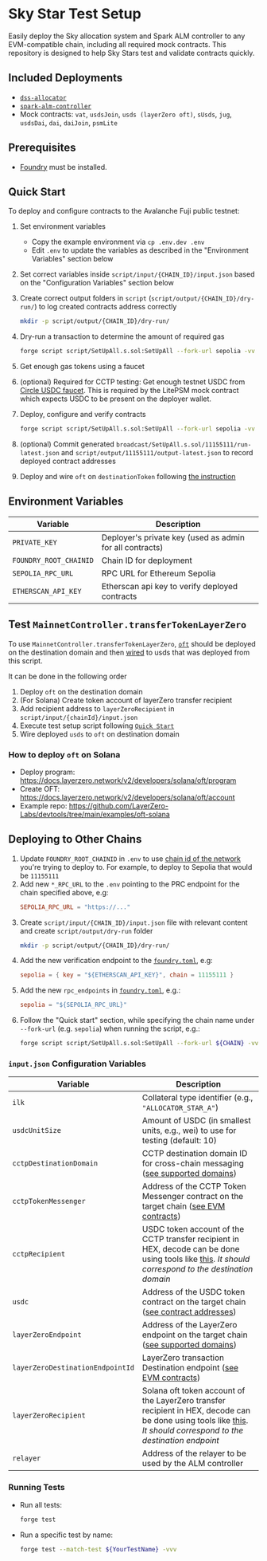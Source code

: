 # Sky Star Test Setup

Easily deploy the Sky allocation system and Spark ALM controller to any EVM-compatible chain, including all required mock contracts. This repository is designed to help Sky Stars test and validate contracts quickly. 

## Included Deployments

- [`dss-allocator`](https://github.com/sky-ecosystem/dss-allocator)
- [`spark-alm-controller`](https://github.com/sparkdotfi/spark-alm-controller)
- Mock contracts: `vat`, `usdsJoin`, `usds (layerZero oft)`, `sUsds`, `jug`, `usdsDai`, `dai`, `daiJoin`, `psmLite`

## Prerequisites

- [Foundry](https://book.getfoundry.sh/) must be installed.


## Quick Start

To deploy and configure contracts to the Avalanche Fuji public testnet:

1. Set environment variables
    - Copy the example environment via `cp .env.dev .env`
    - Edit `.env` to update the variables as described in the "Environment Variables" section below
    
2. Set correct variables inside `script/input/{CHAIN_ID}/input.json` based on the "Configuration Variables" section below

3. Create correct output folders in `script` (`script/output/{CHAIN_ID}/dry-run/`) to log created contracts address correctly
    ```sh
    mkdir -p script/output/{CHAIN_ID}/dry-run/
    ```

4. Dry-run a transaction to determine the amount of required gas
    ```sh
    forge script script/SetUpAll.s.sol:SetUpAll --fork-url sepolia -vv
    ```

5. Get enough gas tokens using a faucet

6. (optional) Required for CCTP testing: Get enough testnet USDC from [Circle USDC faucet](https://faucet.circle.com/). This is required by the LitePSM mock contract which expects USDC to be present on the deployer wallet.

7. Deploy, configure and verify contracts
    ```sh
    forge script script/SetUpAll.s.sol:SetUpAll --fork-url sepolia -vv --broadcast --verify --slow
    ```

8. (optional) Commit generated `broadcast/SetUpAll.s.sol/11155111/run-latest.json` and `script/output/11155111/output-latest.json` to record deployed contract addresses 

9. Deploy and wire `oft` on `destinationToken` following [the instruction](#test-mainnetcontrollertransfertokenlayerzero)

## Environment Variables

| Variable              | Description                                                                 |
|-----------------------|-----------------------------------------------------------------------------|
| `PRIVATE_KEY`         | Deployer's private key (used as admin for all contracts)                    |
| `FOUNDRY_ROOT_CHAINID`| Chain ID for deployment                                                     |
| `SEPOLIA_RPC_URL`        | RPC URL for Ethereum Sepolia                                                  |
| `ETHERSCAN_API_KEY`        | Etherscan api key to verify deployed contracts                                                  |

## Test `MainnetController.transferTokenLayerZero`
To use `MainnetController.transferTokenLayerZero`, [`oft`](https://docs.layerzero.network/v2/developers/evm/oft/quickstart) should be deployed on the destination domain and then [wired](https://docs.layerzero.network/v2/developers/evm/oft/quickstart#deployment-and-wiring) to usds that was deployed from this script. 

It can be done in the following order
1. Deploy `oft` on the destination domain
2. (For Solana) Create token account of layerZero transfer recipient  
3. Add recipient address to `layerZeroRecipient` in  `script/input/{chainId}/input.json`  
4. Execute test setup script following [`Quick Start`](#quick-start)
5. Wire deployed `usds` to `oft` on destination domain

### How to deploy `oft` on Solana
- Deploy program: https://docs.layerzero.network/v2/developers/solana/oft/program
- Create OFT: https://docs.layerzero.network/v2/developers/solana/oft/account
- Example repo: https://github.com/LayerZero-Labs/devtools/tree/main/examples/oft-solana

## Deploying to Other Chains

1. Update `FOUNDRY_ROOT_CHAINID` in `.env` to use [chain id of the network](https://chainlist.org/) you're trying to deploy to. For example, to deploy to Sepolia that would be `11155111`
2. Add new `*_RPC_URL` to the `.env` pointing to the PRC endpoint for the chain specified above, e.g:
    ```toml
    SEPOLIA_RPC_URL = "https://..."
    ```
3. Create `script/input/{CHAIN_ID}/input.json` file with relevant content and create `script/output/dry-run` folder
    ```sh
    mkdir -p script/output/{CHAIN_ID}/dry-run/
    ```
4. Add the new verification endpoint to the [`foundry.toml`](./foundry.toml), e.g:
     ```toml
     sepolia = { key = "${ETHERSCAN_API_KEY}", chain = 11155111 }
     ```
5. Add the new `rpc_endpoints` in [`foundry.toml`](./foundry.toml), e.g.:
     ```toml
     sepolia = "${SEPOLIA_RPC_URL}"
     ```
6. Follow the "Quick start" section, while specifying the chain name under `--fork-url` (e.g. `sepolia`) when running the script, e.g.:
     ```sh
     forge script script/SetUpAll.s.sol:SetUpAll --fork-url ${CHAIN} -vv
     `````

### `input.json` Configuration Variables

| Variable                | Description                                                                                                                        |
|-------------------------|------------------------------------------------------------------------------------------------------------------------------------|
| `ilk`                   | Collateral type identifier (e.g., `"ALLOCATOR_STAR_A"`)                                                                           |
| `usdcUnitSize`          | Amount of USDC (in smallest units, e.g., wei) to use for testing (default: 10)                                                    |
| `cctpDestinationDomain` | CCTP destination domain ID for cross-chain messaging ([see supported domains](https://developers.circle.com/cctp/solana-programs#devnet-program-addresses))|
| `cctpTokenMessenger`    | Address of the CCTP Token Messenger contract on the target chain ([see EVM contracts](https://developers.circle.com/cctp/evm-smart-contracts#tokenmessenger-testnet))         |
| `cctpRecipient`         | USDC token account of the CCTP transfer recipient in HEX, decode can be done using tools like [this](https://appdevtools.com/base58-encoder-decoder). _It should correspond to the destination domain_ |
| `usdc`                  | Address of the USDC token contract on the target chain ([see contract addresses](https://developers.circle.com/stablecoins/usdc-contract-addresses)) |
| `layerZeroEndpoint` | Address of the LayerZero endpoint on the target chain ([see supported domains](https://docs.layerzero.network/v2/deployments/deployed-contracts?chains=sepolia))|
| `layerZeroDestinationEndpointId`    | LayerZero transaction Destination endpoint ([see EVM contracts](https://docs.layerzero.network/v2/deployments/deployed-contracts?chains=solana-testnet))         |
| `layerZeroRecipient`         | Solana oft token account of the LayerZero transfer recipient in HEX, decode can be done using tools like [this](https://appdevtools.com/base58-encoder-decoder). _It should correspond to the destination endpoint_ |
| `relayer`               | Address of the relayer to be used by the ALM controller                                                                           |


### Running Tests

- Run all tests:
    ```sh
    forge test
    ```

- Run a specific test by name:
    ```sh
    forge test --match-test ${YourTestName} -vvv
    ```
